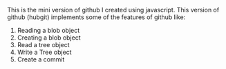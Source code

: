 This is the mini version of github I created using javascript.
This version of github (hubgit) implements some of the features of github like:
1) Reading a blob object
2) Creating a blob object
3) Read a tree object
4) Write a Tree object
5) Create a commit
